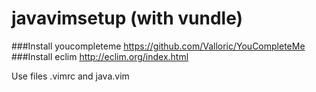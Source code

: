 # javavimsetup (with vundle)
###Install youcompleteme  https://github.com/Valloric/YouCompleteMe
###Install eclim  http://eclim.org/index.html

Use files .vimrc and java.vim
